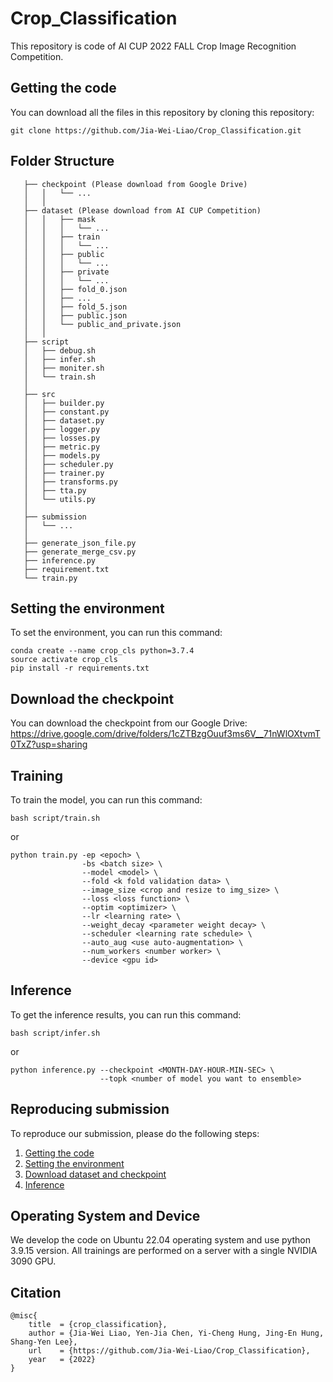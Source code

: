 # Crop_Classification

This repository is code of AI CUP 2022 FALL Crop Image Recognition Competition.

## Getting the code
You can download all the files in this repository by cloning this repository:  
```
git clone https://github.com/Jia-Wei-Liao/Crop_Classification.git
```


## Folder Structure
```
   ├── checkpoint (Please download from Google Drive)
   │   │   └── ...
   │   │     
   ├── dataset (Please download from AI CUP Competition)
   │   │   ├── mask
   │   │   │   └── ...   
   │   │   ├── train
   │   │   │   └── ... 
   │   │   ├── public
   │   │   │   └── ... 
   │   │   ├── private
   │   │   │   └── ... 
   │   │   ├── fold_0.json
   │   │   ├── ...
   │   │   ├── fold_5.json
   │   │   ├── public.json
   │   │   └── public_and_private.json
   │   │    
   ├── script
   │   ├── debug.sh
   │   ├── infer.sh
   │   ├── moniter.sh
   │   └── train.sh
   │
   ├── src
   │   ├── builder.py
   │   ├── constant.py
   │   ├── dataset.py
   │   ├── logger.py
   │   ├── losses.py
   │   ├── metric.py
   │   ├── models.py
   │   ├── scheduler.py
   │   ├── trainer.py
   │   ├── transforms.py
   │   ├── tta.py
   │   └── utils.py
   │
   ├── submission
   │   └── ...
   │
   ├── generate_json_file.py
   ├── generate_merge_csv.py
   ├── inference.py
   ├── requirement.txt
   └── train.py
```


## Setting the environment
To set the environment, you can run this command:
```
conda create --name crop_cls python=3.7.4
source activate crop_cls
pip install -r requirements.txt
```


## Download the checkpoint
You can download the checkpoint from our Google Drive:  
https://drive.google.com/drive/folders/1cZTBzgOuuf3ms6V__71nWlOXtvmT0TxZ?usp=sharing


## Training
To train the model, you can run this command:
```
bash script/train.sh
```
or
```
python train.py -ep <epoch> \
                -bs <batch size> \
                --model <model> \
                --fold <k fold validation data> \
                --image_size <crop and resize to img_size> \
                --loss <loss function> \
                --optim <optimizer> \
                --lr <learning rate> \
                --weight_decay <parameter weight decay> \
                --scheduler <learning rate schedule> \
                --auto_aug <use auto-augmentation> \
                --num_workers <number worker> \
                --device <gpu id>
```

## Inference
To get the inference results, you can run this command:
```
bash script/infer.sh
```
or
```
python inference.py --checkpoint <MONTH-DAY-HOUR-MIN-SEC> \
                    --topk <number of model you want to ensemble>
```

<!--
## Experiment results
<table>
  <tr>
    <td>model</td>
    <td>size</td>
    <td>bs</td>
    <td>loss</td>
    <td>optimizer</td>
    <td>scheduler</td>
    <td>public WP</td>
  </tr>
  <tr>
    <td>EfficientNet-B0</td>
    <td>1080</td>
    <td>20</td>
    <td>FL</td>
    <td>AdamW</td>
    <td>Step decay</td>
    <td></td>
  </tr>
<table>
-->


## Reproducing submission
To reproduce our submission, please do the following steps:
1. [Getting the code](https://github.com/Jia-Wei-Liao/Crop_Classification/#Getting-the-code)
2. [Setting the environment](https://github.com/Jia-Wei-Liao/Crop_Classification/#Setting-the-environment)
3. [Download dataset and checkpoint](https://github.com/Jia-Wei-Liao/Crop_Classification/#Download-the-checkpoint)
4. [Inference](https://github.com/Jia-Wei-Liao/Crop_Classification/#Inference)


## Operating System and Device
We develop the code on Ubuntu 22.04 operating system and use python 3.9.15 version. All trainings are performed on a server with a single NVIDIA 3090 GPU.


## Citation
```
@misc{
    title  = {crop_classification},
    author = {Jia-Wei Liao, Yen-Jia Chen, Yi-Cheng Hung, Jing-En Hung, Shang-Yen Lee},
    url    = {https://github.com/Jia-Wei-Liao/Crop_Classification},
    year   = {2022}
}
```
